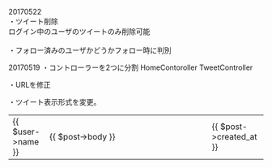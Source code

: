 20170522<br>
・ツイート削除<br>
ログイン中のユーザのツイートのみ削除可能<br>
<br>
・フォロー済みのユーザかどうかフォロー時に判別<br>



20170519
・コントローラーを2つに分割
HomeContoroller
TweetController

・URLを修正

・ツイート表示形式を変更。
<table>
  <col width="70">
  <col width="500">
  <col width="100">
  <tr>
    <td>{{ $user->name }}</td>
    <td>{{ $post->body }}</td>
    <td>{{ $post->created_at }}</td>
  </tr>
</table>


